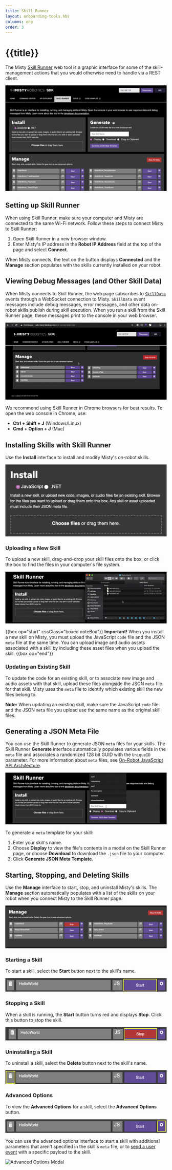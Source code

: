 ```yaml
---
title: Skill Runner
layout: onboarding-tools.hbs
columns: one
order: 3
---
```


# {{title}}

The Misty [Skill Runner](http://sdk.mistyrobotics.com/skill-runner/) web tool is a graphic interface for some of the skill-management actions that you would otherwise need to handle via a REST client.

![Skill runner home page](../../../assets/images/skill-runner.png)

## Setting up Skill Runner

When using Skill Runner, make sure your computer and Misty are connected to the same Wi-Fi network. Follow these steps to connect Misty to Skill Runner:

1. Open Skill Runner in a new browser window.
2. Enter Misty's IP address in the **Robot IP Address** field at the top of the page and select **Connect**.

When Misty connects, the text on the button displays **Connected** and the **Manage** section populates with the skills currently installed on your robot.

## Viewing Debug Messages (and Other Skill Data)

When Misty connects to Skill Runner, the web page subscribes to [`SkillData`](../../../misty-ii/reference/sensor-data/#skilldata) events through a WebSocket connection to Misty. `SkillData` event messages include debug messages, error messages, and other data on-robot skills publish during skill execution. When you run a skill from the Skill Runner page, these messages print to the console in your web browser.

![Skill Runner web console](../../../assets/images/skill-runner-run-skill.gif)

We recommend using Skill Runner in Chrome browsers for best results. To open the web console in Chrome, use:
* **Ctrl + Shift + J** (Windows/Linux)
* **Cmd + Option + J** (Mac)

## Installing Skills with Skill Runner

Use the **Install** interface to install and modify Misty's on-robot skills.

![Skill Runner Install Interface](../../../assets/images/skill-runner-install.png)

### Uploading a New Skill

To upload a new skill, drag-and-drop your skill files onto the box, or click the box to find the files in your computer's file system.

![Skill Runner install animation](../../../assets/images/skill-runner-upload-skill-animation.gif)

{{box op="start" cssClass="boxed noteBox"}}
**Important!** When you install a new skill on Misty, you must upload the JavaScript `code` file and the JSON `meta` file at the same time. You can upload image and audio assets associated with a skill by including these asset files when you upload the skill.
{{box op="end"}}

### Updating an Existing Skill

To update the code for an existing skill, or to associate new image and audio assets with that skill, upload these files alongside the JSON `meta` file for that skill. Misty uses the `meta` file to identify which existing skill the new files belong to.

**Note:** When updating an existing skill, make sure the JavaScript `code` file and the JSON `meta` file you upload use the same name as the original skill files.

## Generating a JSON Meta File

You can use the Skill Runner to generate JSON `meta` files for your skills. The Skill Runner **Generate** interface automatically populates various fields in the `meta` file and associates a randomized 128 bit GUID with the `UniqueID` parameter. For more information about `meta` files, see [On-Robot JavaScript API Architecture](../../../misty-ii/coding-misty/local-skill-architecture).

![Skill Runner Generate animation](../../../assets/images/skill-runner-generate-meta-animation.gif)

To generate a `meta` template for your skill:

1. Enter your skill's name.
2. Choose **Display** to view the file's contents in a modal on the Skill Runner page, or choose **Download** to download the `.json` file to your computer.
3. Click **Generate JSON Meta Template**.

## Starting, Stopping, and Deleting Skills

Use the **Manage** interface to start, stop, and uninstall Misty's skills. The **Manage** section automatically populates with a list of the skills on your robot when you connect Misty to the Skill Runner page.

![Skill Runner manage interface](../../../assets/images/skill-runner-manage.png)

### Starting a Skill

To start a skill, select the **Start** button next to the skill's name.

![Start a skill](../../../assets/images/skill-runner-start-skill.png)

### Stopping a Skill

When a skill is running, the **Start** button turns red and displays **Stop**. Click this button to stop the skill.

![Stop a skill](../../../assets/images/skill-runner-stop-skill.png)

### Uninstalling a Skill

To uninstall a skill, select the **Delete** button next to the skill's name.

![Uninstall a skill](../../../assets/images/skill-runner-delete.png)

### Advanced Options

To view the **Advanced Options** for a skill, select the **Advanced Options** button.

![Advanced Options Button](../../../assets/images/skill-runner-advanced.png)

You can use the advanced options interface to start a skill with additional parameters that aren't specified in the skill's `meta` file, or to [send a user event](../../../misty-ii/reference/rest/#triggerskillevent) with a specific payload to the skill.

![Advanced Options Modal](../../../assets/images/skill-runner-advanced-modal.png)